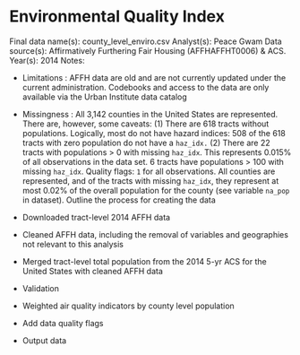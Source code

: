 # Environmental Quality Index

Final data name(s): county_level_enviro.csv
Analyst(s): Peace Gwam
Data source(s): Affirmatively Furthering Fair Housing (AFFHAFFHT0006) & ACS.
Year(s): 2014
Notes:
* Limitations : AFFH data are old and are not currently updated under the current administration. Codebooks and access to the data are only available via the Urban Institute data catalog
* Missingness : All 3,142 counties in the United States are represented. There are, however, some caveats: 
   (1) There are 618 tracts without populations. Logically, most do not have hazard indices: 508 of the 618 tracts with zero population do not have a `haz_idx.` 
   (2) There are 22 tracts with populations > 0 with missing `haz_idx`. This represents 0.015% of all observations in the data set. 6 tracts have populations > 100 with missing `haz_idx`.
Quality flags: `1` for all observations. All counties are represented, and of the tracts with missing `haz_idx`, they represent at most 0.02% of the overall population for the county (see variable `na_pop` in dataset).
Outline the process for creating the data

* Downloaded tract-level 2014 AFFH data
* Cleaned AFFH data, including the removal of variables and geographies not relevant to this analysis
* Merged tract-level total population from the 2014 5-yr ACS for the United States with cleaned AFFH data
* Validation
* Weighted air quality indicators by county level population
* Add data quality flags
* Output data

